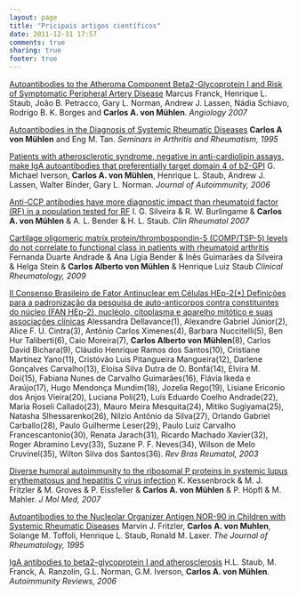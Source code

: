 ```yaml
---
layout: page
title: "Pricipais artigos científicos"
date: 2011-12-31 17:57
comments: true
sharing: true
footer: true
---
```


[Autoantibodies to the Atheroma Component Beta2-Glycoprotein I and Risk of Symptomatic Peripheral Artery Disease](/files/Angiology.pdf) Marcus Franck, Henrique L. Staub, João B. Petracco, Gary L. Norman, Andrew J. Lassen, Nádia Schiavo, Rodrigo B. K. Borges and **Carlos A. von Mühlen**. *Angiology 2007*

[Autoantibodies in the Diagnosis of Systemic Rheumatic Diseases](/files/Autoantibodies.pdf) **Carlos A von Mühlen** and Eng M. Tan. *Seminars in Arthritis and Rheumatism, 1995*

[Patients with atherosclerotic syndrome, negative in anti-cardiolipin assays, make IgA autoantibodies that preferentially target domain 4 of b2-GPI](/files/Autoimmune.pdf) G. Michael Iverson, **Carlos A. von Mühlen**, Henrique L. Staub, Andrew J. Lassen, Walter Binder, Gary L. Norman. *Journal of Autoimmunity, 2006*

[Anti-CCP antibodies have more diagnostic impact than rheumatoid factor (RF) in a population tested for RF](/files/CCP.pdf) I. G. Silveira & R. W. Burlingame & **Carlos A. von Mühlen** & A. L. Bender & H. L. Staub. *Clin Rheumatol 2007*

[Cartilage oligomeric matrix protein/thrombospondin-5 (COMP/TSP-5) levels do not correlate to functional class in patients with rheumatoid arthritis](/files/COMP.pdf) Fernanda Duarte Andrade & Ana Lígia Bender & Inês Guimarães da Silveira & Helga Stein & **Carlos Alberto von Mühlen** & Henrique Luiz Staub *Clinical Rheumatology, 2009*

[II Consenso Brasileiro de Fator Antinuclear em Células HEp-2(*) Definições para a padronização da pesquisa de auto-anticorpos contra constituintes do núcleo (FAN HEp-2), nucléolo, citoplasma e aparelho mitótico e suas associações clínicas](/files/Consenso.pdf) Alessandra Dellavance(1), Alexandre Gabriel Júnior(2), Alice F. U. Cintra(3), Antônio Carlos Ximenes(4), Barbara Nuccitelli(5), Ben Hur Taliberti(6), Caio Moreira(7), **Carlos Alberto von Mühlen**(8),
Carlos David Bichara(9), Cláudio Henrique Ramos dos Santos(10), Cristiane Martinez Yano(11), Cristóvão Luis Pitangueira Mangueira(12), Darlene Gonçalves Carvalho(13), Eloísa Silva Dutra de O. Bonfá(14), Elvira M. Doi(15), Fabiana Nunes de Carvalho Guimarães(16), Flávia Ikeda e Araújo(17),
Hugo Mendonça Mundim(18), Jozelia Rego(19), Lisiane Ericonio dos Anjos Vieira(20), Luciana Poli(21), Luís Eduardo Coelho Andrade(22), Maria Roseli Callado(23), Mauro Meira Mesquita(24), Mitiko Sugiyama(25), Natasha Slhessarenko(26), Nilzio Antônio da Silva(27), Orlando Gabriel Carballo(28), Paulo Guilherme Leser(29), Paulo Luiz Carvalho Francescantonio(30), Renata Jarach(31), Ricardo Machado Xavier(32),
Roger Abramino Levy(33), Suzane P. F. Neves(34), Wilson de Melo Cruvinel(35), Wilton Silva dos Santos(36). *Rev Bras Reumatol, 2003*

[Diverse humoral autoimmunity to the ribosomal P proteins in systemic lupus erythematosus and hepatitis C virus infection](/files/Diverse.pdf) K. Kessenbrock & M. J. Fritzler & M. Groves &
P. Eissfeller & **Carlos A. von Mühlen** & P. Höpfl & M. Mahler. *J Mol Med, 2007*

[Autoantibodies to the Nucleolar Organizer Antigen NOR-90 in Children with Systemic Rheumatic Diseases](/files/NOR90.pdf) Marvin J. Fritzler, **Carlos A. von Muhlen**, Solange M. Toffoli, Henrique L. Staub, Ronald M. Laxer. *The Journal of Rheumatology, 1995*

[IgA antibodies to beta2-glycoprotein I and atherosclerosis](Publication.pdf) H.L. Staub, M. Franck, A. Ranzolin, G.L. Norman, G.M. Iverson, **Carlos A. von Mühlen**. *Autoimmunity Reviews, 2006*


